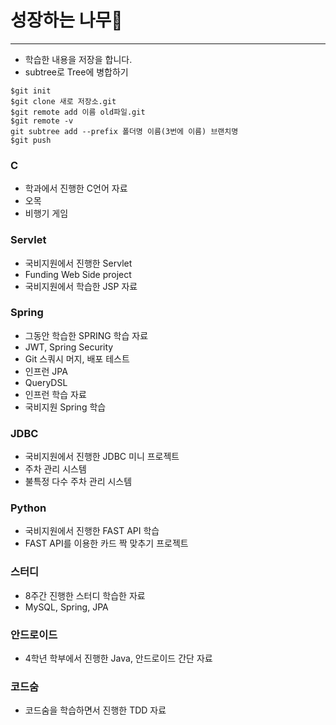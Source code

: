 # 성장하는 나무:deciduous_tree:

---

- 학습한 내용을 저장을 합니다.
- subtree로 Tree에 병합하기

```git
$git init
$git clone 새로 저장소.git
$git remote add 이름 old파일.git
$git remote -v
git subtree add --prefix 폴더명 이름(3번에 이름) 브랜치명
$git push
```


### C
- 학과에서 진행한 C언어 자료
- 오목
- 비행기 게임

### Servlet
- 국비지원에서 진행한 Servlet
- Funding Web Side project
- 국비지원에서 학습한 JSP 자료

###  Spring 
- 그동안 학습한 SPRING 학습 자료
- JWT, Spring Security
- Git 스쿼시 머지, 배포 테스트
- 인프런 JPA
- QueryDSL
- 인프런 학습 자료
- 국비지원 Spring 학습

### JDBC 
- 국비지원에서 진행한 JDBC 미니 프로젝트
- 주차 관리 시스템
- 불특정 다수 주차 관리 시스템


### Python
- 국비지원에서 진행한 FAST API 학습
- FAST API를 이용한 카드 짝 맞추기 프로젝트

### 스터디
- 8주간 진행한 스터디 학습한 자료
- MySQL, Spring, JPA

### 안드로이드
- 4학년 학부에서 진행한 Java, 안드로이드 간단 자료

### 코드숨
- 코드숨을 학습하면서 진행한 TDD 자료
